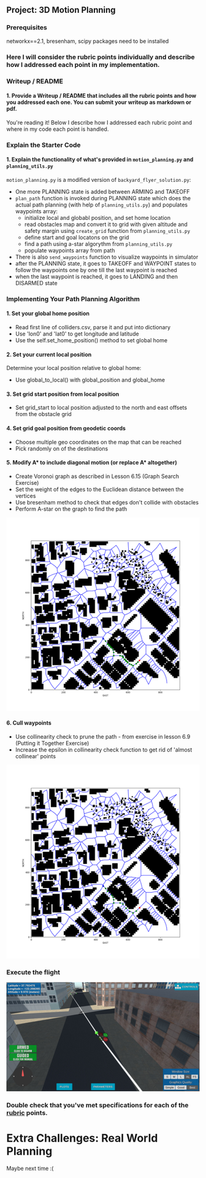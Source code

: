 ## Project: 3D Motion Planning

### Prerequisites
networkx==2.1, bresenham, scipy packages need to be installed

### Here I will consider the rubric points individually and describe how I addressed each point in my implementation.  

### Writeup / README
#### 1. Provide a Writeup / README that includes all the rubric points and how you addressed each one.  You can submit your writeup as markdown or pdf.  

You're reading it! Below I describe how I addressed each rubric point and where in my code each point is handled.

### Explain the Starter Code

#### 1. Explain the functionality of what's provided in `motion_planning.py` and `planning_utils.py`

`motion_planning.py` is a modified version of `backyard_flyer_solution.py`:
- One more PLANNING state is added between ARMING and TAKEOFF
- `plan_path` function is invoked during PLANNING state which does the actual path planning (with help of `planning_utils.py`) and populates waypoints array:
  * initialize local and globabl position, and set home location
  * read obstacles map and convert it to grid with given altitude and safety margin using `create_grid` function from `planning_utils.py`
  * define start and goal locatons on the grid
  * find a path using a-star algorythm from `planning_utils.py`
  * populate waypoints array from path
- There is also `send_waypoints` function to visualize waypoints in simulator
- after the PLANNING state, it goes to TAKEOFF and WAYPOINT states to follow the waypoints one by one till the last waypoint is reached
- when the last waypoint is reached, it goes to LANDING and then DISARMED state

### Implementing Your Path Planning Algorithm

#### 1. Set your global home position
- Read first line of colliders.csv, parse it and put into dictionary
- Use 'lon0' and 'lat0' to get longitude and latitude
- Use the self.set_home_position() method to set global home

#### 2. Set your current local position
Determine your local position relative to global home:
- Use global_to_local() with global_position and global_home

#### 3. Set grid start position from local position
- Set grid_start to local position adjusted to the north and east offsets from the obstacle grid

#### 4. Set grid goal position from geodetic coords
- Choose multiple geo coordinates on the map that can be reached
- Pick randomly on of the destinations

#### 5. Modify A* to include diagonal motion (or replace A* altogether)
- Create Voronoi graph as described in Lesson 6.15 (Graph Search Exercise)
- Set the weight of the edges to the Euclidean distance between the vertices
- Use bresenham method to check that edges don't collide with obstacles
- Perform A-star on the graph to find the path

![Path on the graph](./misc/graph1.png)

#### 6. Cull waypoints 
- Use collinearity check to prune the path - from exercise in lesson 6.9 (Putting it Together Exercise)
- Increase the epsilon in collinearity check function to get rid of 'almost collinear' points

![Pruned path](./misc/graph2.png)

### Execute the flight

![Done](./misc/fly.jpg)

### Double check that you've met specifications for each of the [rubric](https://review.udacity.com/#!/rubrics/1534/view) points.
  
# Extra Challenges: Real World Planning
Maybe next time :(

